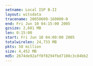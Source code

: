 ```yaml
---
setname: Local ISP B-II
layout: witsdata
tracename: 20050609-160000-0
end: Fri Jun 10 04:15:00 2005
gzsize: 2,681 MB
len: 0:15:00
start: Fri Jun 10 04:00:00 2005
totalwirelen: 24,733 MB
pkts: 58 million
size: 4,452 MB
md5: 2674de92aff8f8294fbd7108c3c84bb2
---
```

